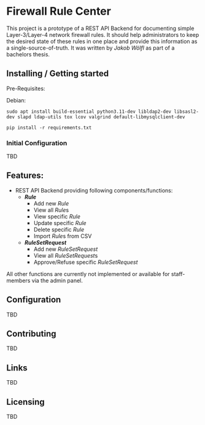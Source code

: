 # Firewall Rule Center

This project is a prototype of a REST API Backend for documenting simple Layer-3/Layer-4 network firewall rules. It should help administrators to keep the desired state of these rules in one place and provide this information as a single-source-of-truth. It was written by *Jakob Wölfl* as part of a bachelors thesis.


## Installing / Getting started

Pre-Requisites:

Debian:
```shell
sudo apt install build-essential python3.11-dev libldap2-dev libsasl2-dev slapd ldap-utils tox lcov valgrind default-libmysqlclient-dev
```

```shell
pip install -r requirements.txt
```


### Initial Configuration

TBD

## Features:

- REST API Backend providing following components/functions:
  - ***Rule***
    - Add new *Rule*
    - View all *Rule*s
    - View specific *Rule*
    - Update specific *Rule*
    - Delete specific *Rule*
    - Import *Rule*s from CSV
  - ***RuleSetRequest***
    - Add new *RuleSetRequest*
    - View all *RuleSetRequest*s
    - Approve/Refuse specific *RuleSetRequest*

All other functions are currently not implemented or available for staff-members via the admin panel.

## Configuration

TBD

## Contributing

TBD

## Links

TBD

## Licensing 

TBD